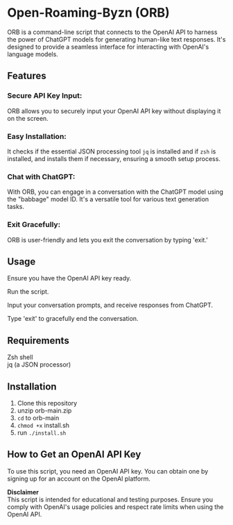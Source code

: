 # Open-Roaming-Byzn (ORB)
ORB is a command-line script that connects to the OpenAI API to harness the power of ChatGPT models for generating human-like text responses. It's designed to provide a seamless interface for interacting with OpenAI's language models.

## Features
### Secure API Key Input: 
ORB allows you to securely input your OpenAI API key without displaying it on the screen.

### Easy Installation: 
It checks if the essential JSON processing tool `jq` is installed and if `zsh` is installed, and installs them if necessary, ensuring a smooth setup process.

### Chat with ChatGPT: 
With ORB, you can engage in a conversation with the ChatGPT model using the "babbage" model ID. It's a versatile tool for various text generation tasks.

### Exit Gracefully: 
ORB is user-friendly and lets you exit the conversation by typing 'exit.'

## Usage
Ensure you have the OpenAI API key ready.

Run the script.

Input your conversation prompts, and receive responses from ChatGPT.

Type 'exit' to gracefully end the conversation.

## Requirements
Zsh shell  
jq (a JSON processor)

## Installation

1. Clone this repository
2. unzip orb-main.zip
3. `cd` to orb-main
4. `chmod +x` install.sh
5. run `./install.sh`

## How to Get an OpenAI API Key
To use this script, you need an OpenAI API key. You can obtain one by signing up for an account on the OpenAI platform.

**Disclaimer**  
This script is intended for educational and testing purposes. Ensure you comply with OpenAI's usage policies and respect rate limits when using the OpenAI API.
